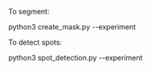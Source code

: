 To segment:

python3 create_mask.py --experiment <Experiment Name>

To detect spots:

python3 spot_detection.py --experiment <Experiment Name>
